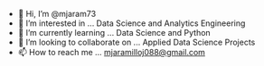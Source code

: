 - 👋 Hi, I’m @mjaram73
- 👀 I’m interested in ... Data Science and Analytics Engineering
- 🌱 I’m currently learning ... Data Science and Python
- 💞️ I’m looking to collaborate on ... Applied Data Science Projects
- 📫 How to reach me ... mjaramilloj088@gmail.com

<!---
mjaram73/mjaram73 is a ✨ special ✨ repository because its `README.md` (this file) appears on your GitHub profile.
You can click the Preview link to take a look at your changes.
--->
